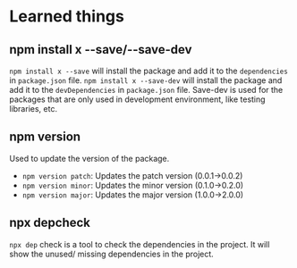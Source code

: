 # Learned things

## npm install x --save/--save-dev
`npm install x --save` will install the package and add it to the `dependencies` in `package.json` file. `npm install x --save-dev` will install the package and add it to the `devDependencies` in `package.json` file. Save-dev is used for the packages that are only used in development environment, like testing libraries, etc.

## npm version
Used to update the version of the package.
- `npm version patch`: Updates the patch version (0.0.1->0.0.2)
- `npm version minor`: Updates the minor version (0.1.0->0.2.0)
- `npm version major`: Updates the major version (1.0.0->2.0.0)

## npx depcheck
`npx dep` check is a tool to check the dependencies in the project. It will show the unused/ missing dependencies in the project.
